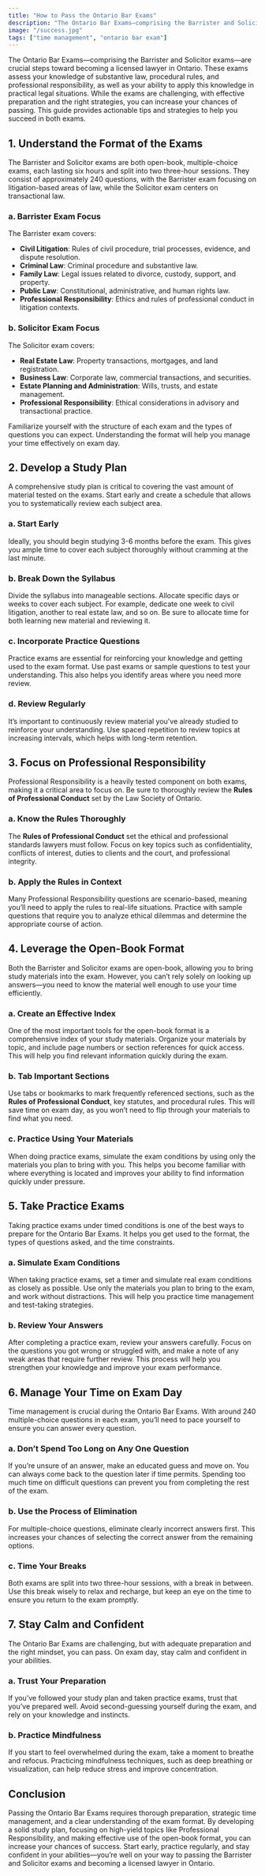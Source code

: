 ```yaml
---
title: "How to Pass the Ontario Bar Exams"
description: "The Ontario Bar Exams—comprising the Barrister and Solicitor exams—are crucial steps toward becoming a licensed lawyer in Ontario. These exams assess your knowledge of substantive law, procedural rules, and professional responsibility, as well as your ability to apply this knowledge in practical legal situations."
image: "/success.jpg"
tags: ["time management", "ontario bar exam"]
---
```


The Ontario Bar Exams—comprising the Barrister and Solicitor exams—are crucial steps toward becoming a licensed lawyer in Ontario. These exams assess your knowledge of substantive law, procedural rules, and professional responsibility, as well as your ability to apply this knowledge in practical legal situations. While the exams are challenging, with effective preparation and the right strategies, you can increase your chances of passing. This guide provides actionable tips and strategies to help you succeed in both exams.

## 1. Understand the Format of the Exams

The Barrister and Solicitor exams are both open-book, multiple-choice exams, each lasting six hours and split into two three-hour sessions. They consist of approximately 240 questions, with the Barrister exam focusing on litigation-based areas of law, while the Solicitor exam centers on transactional law.

### a. **Barrister Exam Focus**

The Barrister exam covers:

- **Civil Litigation**: Rules of civil procedure, trial processes, evidence, and dispute resolution.
- **Criminal Law**: Criminal procedure and substantive law.
- **Family Law**: Legal issues related to divorce, custody, support, and property.
- **Public Law**: Constitutional, administrative, and human rights law.
- **Professional Responsibility**: Ethics and rules of professional conduct in litigation contexts.

### b. **Solicitor Exam Focus**

The Solicitor exam covers:

- **Real Estate Law**: Property transactions, mortgages, and land registration.
- **Business Law**: Corporate law, commercial transactions, and securities.
- **Estate Planning and Administration**: Wills, trusts, and estate management.
- **Professional Responsibility**: Ethical considerations in advisory and transactional practice.

Familiarize yourself with the structure of each exam and the types of questions you can expect. Understanding the format will help you manage your time effectively on exam day.

## 2. Develop a Study Plan

A comprehensive study plan is critical to covering the vast amount of material tested on the exams. Start early and create a schedule that allows you to systematically review each subject area.

### a. **Start Early**

Ideally, you should begin studying 3-6 months before the exam. This gives you ample time to cover each subject thoroughly without cramming at the last minute.

### b. **Break Down the Syllabus**

Divide the syllabus into manageable sections. Allocate specific days or weeks to cover each subject. For example, dedicate one week to civil litigation, another to real estate law, and so on. Be sure to allocate time for both learning new material and reviewing it.

### c. **Incorporate Practice Questions**

Practice exams are essential for reinforcing your knowledge and getting used to the exam format. Use past exams or sample questions to test your understanding. This also helps you identify areas where you need more review.

### d. **Review Regularly**

It’s important to continuously review material you've already studied to reinforce your understanding. Use spaced repetition to review topics at increasing intervals, which helps with long-term retention.

## 3. Focus on Professional Responsibility

Professional Responsibility is a heavily tested component on both exams, making it a critical area to focus on. Be sure to thoroughly review the **Rules of Professional Conduct** set by the Law Society of Ontario.

### a. **Know the Rules Thoroughly**

The **Rules of Professional Conduct** set the ethical and professional standards lawyers must follow. Focus on key topics such as confidentiality, conflicts of interest, duties to clients and the court, and professional integrity.

### b. **Apply the Rules in Context**

Many Professional Responsibility questions are scenario-based, meaning you’ll need to apply the rules to real-life situations. Practice with sample questions that require you to analyze ethical dilemmas and determine the appropriate course of action.

## 4. Leverage the Open-Book Format

Both the Barrister and Solicitor exams are open-book, allowing you to bring study materials into the exam. However, you can’t rely solely on looking up answers—you need to know the material well enough to use your time efficiently.

### a. **Create an Effective Index**

One of the most important tools for the open-book format is a comprehensive index of your study materials. Organize your materials by topic, and include page numbers or section references for quick access. This will help you find relevant information quickly during the exam.

### b. **Tab Important Sections**

Use tabs or bookmarks to mark frequently referenced sections, such as the **Rules of Professional Conduct**, key statutes, and procedural rules. This will save time on exam day, as you won’t need to flip through your materials to find what you need.

### c. **Practice Using Your Materials**

When doing practice exams, simulate the exam conditions by using only the materials you plan to bring with you. This helps you become familiar with where everything is located and improves your ability to find information quickly under pressure.

## 5. Take Practice Exams

Taking practice exams under timed conditions is one of the best ways to prepare for the Ontario Bar Exams. It helps you get used to the format, the types of questions asked, and the time constraints.

### a. **Simulate Exam Conditions**

When taking practice exams, set a timer and simulate real exam conditions as closely as possible. Use only the materials you plan to bring to the exam, and work without distractions. This will help you practice time management and test-taking strategies.

### b. **Review Your Answers**

After completing a practice exam, review your answers carefully. Focus on the questions you got wrong or struggled with, and make a note of any weak areas that require further review. This process will help you strengthen your knowledge and improve your exam performance.

## 6. Manage Your Time on Exam Day

Time management is crucial during the Ontario Bar Exams. With around 240 multiple-choice questions in each exam, you’ll need to pace yourself to ensure you can answer every question.

### a. **Don’t Spend Too Long on Any One Question**

If you’re unsure of an answer, make an educated guess and move on. You can always come back to the question later if time permits. Spending too much time on difficult questions can prevent you from completing the rest of the exam.

### b. **Use the Process of Elimination**

For multiple-choice questions, eliminate clearly incorrect answers first. This increases your chances of selecting the correct answer from the remaining options.

### c. **Time Your Breaks**

Both exams are split into two three-hour sessions, with a break in between. Use this break wisely to relax and recharge, but keep an eye on the time to ensure you return to the exam promptly.

## 7. Stay Calm and Confident

The Ontario Bar Exams are challenging, but with adequate preparation and the right mindset, you can pass. On exam day, stay calm and confident in your abilities.

### a. **Trust Your Preparation**

If you’ve followed your study plan and taken practice exams, trust that you’ve prepared well. Avoid second-guessing yourself during the exam, and rely on your knowledge and instincts.

### b. **Practice Mindfulness**

If you start to feel overwhelmed during the exam, take a moment to breathe and refocus. Practicing mindfulness techniques, such as deep breathing or visualization, can help reduce stress and improve concentration.

## Conclusion

Passing the Ontario Bar Exams requires thorough preparation, strategic time management, and a clear understanding of the exam format. By developing a solid study plan, focusing on high-yield topics like Professional Responsibility, and making effective use of the open-book format, you can increase your chances of success. Start early, practice regularly, and stay confident in your abilities—you’re well on your way to passing the Barrister and Solicitor exams and becoming a licensed lawyer in Ontario.
